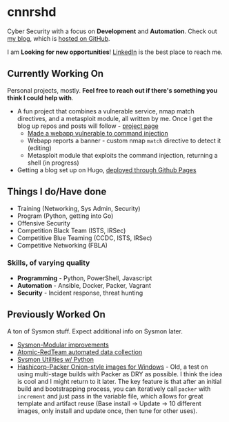 # cnnrshd

Cyber Security with a focus on **Development** and **Automation**. Check out [my blog](https://connorshade.com), which is [hosted on GitHub](https://github.com/cnnrshd/cnnrshd.github.io).

I am **Looking for new opportunities**! [LinkedIn](https://www.linkedin.com/in/connor-shade-5688bab9/) is the best place to reach me.

## Currently Working On

Personal projects, mostly. **Feel free to reach out if there's something you think I could help with**.

- A fun project that combines a vulnerable service, nmap match directives, and a metasploit module, all written by me. Once I get the blog up repos and posts will follow - [project page](https://connorshade.com/service-to-shell/)
  - [Made a webapp vulnerable to command injection](https://connorshade.com/service-to-shell/vulnerable-webapp/)
  - Webapp reports a banner - custom nmap `match` directive to detect it (editing)
  - Metasploit module that exploits the command injection, returning a shell (in progress)
- Getting a blog set up on Hugo, [deployed through Github Pages](https://github.com/cnnrshd/cnnrshd.github.io)

## Things I do/Have done

- Training (Networking, Sys Admin, Security)
- Program (Python, getting into Go)
- Offensive Security
- Competition Black Team (ISTS, IRSec)
- Competitive Blue Teaming (CCDC, ISTS, IRSec)
- Competitive Networking (FBLA)

### Skills, of varying quality

- **Programming** - Python, PowerShell, Javascript
- **Automation** - Ansible, Docker, Packer, Vagrant
- **Security** - Incident response, threat hunting


## Previously Worked On

A ton of Sysmon stuff. Expect additional info on Sysmon later.

- [Sysmon-Modular improvements](https://github.com/cnnrshd/sysmon-modular)
- [Atomic-RedTeam automated data collection](https://github.com/cnnrshd/atomic-datasets-utils)
- [Sysmon Utilities w/ Python](https://github.com/cnnrshd/sysmon_utils)
- [Hashicorp-Packer Onion-style images for Windows](https://github.com/cnnrshd/packer-templates) - Old, a test on using multi-stage builds with Packer as DRY as possible. I think the idea is cool and I might return to it later. The key feature is that after an initial build and bootstrapping process, you can iteratively call `packer` with `increment` and just pass in the variable file, which allows for great template and artifact reuse (Base install -> Update -> 10 different images, only install and update once, then tune for other uses).
